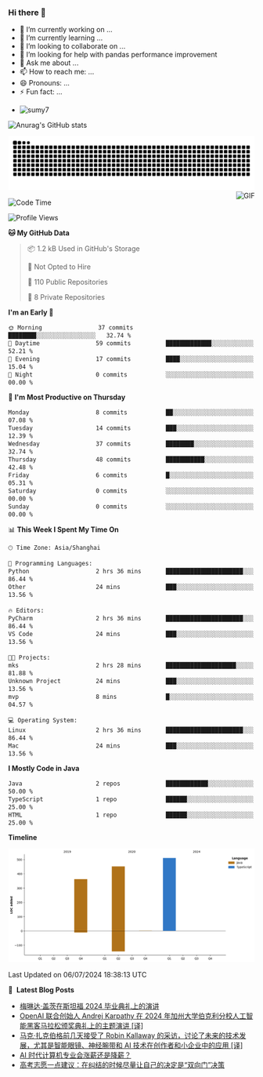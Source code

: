 ### Hi there 👋
<!--
**alloevil/alloevil** is a ✨ _special_ ✨ repository because its `README.md` (this file) appears on your GitHub profile.

Here are some ideas to get you started:

- 🔭 I’m currently working on ...
- 🌱 I’m currently learning ...
- 👯 I’m looking to collaborate on ...
- 🤔 I’m looking for help with ...
- 💬 Ask me about ...
- 📫 How to reach me: ...
- 😄 Pronouns: ...
- ⚡ Fun fact: ...
-->

- 🔭 I’m currently working on ...
- 🌱 I’m currently learning ...
- 👯 I’m looking to collaborate on ...
- 🤔 I’m looking for help with pandas performance improvement
- 💬 Ask me about ...
- 📫 How to reach me: ...
- 😄 Pronouns: ...
- ⚡ Fun fact: ...
  
+ ![sumy7](https://komarev.com/ghpvc/?username=alloevil)

![Anurag's GitHub stats](https://github-readme-stats.vercel.app/api?username=alloevil&show_icons=true&bg_color=00000000)

<picture align="center">
  <source media="(prefers-color-scheme: dark)" srcset="https://github.com/alloevil/alloevil/blob/output/github-contribution-grid-snake.svg">
  <source media="(prefers-color-scheme: dark)" srcset="https://github.com/alloevil/alloevil/blob/output/github-contribution-grid-snake.svg">
  <img alt="github contribution grid snake animation" src="https://github.com/alloevil/alloevil/blob/output/github-contribution-grid-snake.svg">
</picture>

<img align="right" alt="GIF" src="https://raw.githubusercontent.com/JoeyBling/JoeyBling/master/pic/pusheencode.gif" />

<!--START_SECTION:waka-->
![Code Time](http://img.shields.io/badge/Code%20Time-2%2C260%20hrs%2027%20mins-blue)

![Profile Views](http://img.shields.io/badge/Profile%20Views-0-blue)

**🐱 My GitHub Data** 

> 📦 1.2 kB Used in GitHub's Storage 
 > 
> 🚫 Not Opted to Hire
 > 
> 📜 110 Public Repositories 
 > 
> 🔑 8 Private Repositories 
 > 
**I'm an Early 🐤** 

```text
🌞 Morning                37 commits          ████████░░░░░░░░░░░░░░░░░   32.74 % 
🌆 Daytime                59 commits          █████████████░░░░░░░░░░░░   52.21 % 
🌃 Evening                17 commits          ████░░░░░░░░░░░░░░░░░░░░░   15.04 % 
🌙 Night                  0 commits           ░░░░░░░░░░░░░░░░░░░░░░░░░   00.00 % 
```
📅 **I'm Most Productive on Thursday** 

```text
Monday                   8 commits           ██░░░░░░░░░░░░░░░░░░░░░░░   07.08 % 
Tuesday                  14 commits          ███░░░░░░░░░░░░░░░░░░░░░░   12.39 % 
Wednesday                37 commits          ████████░░░░░░░░░░░░░░░░░   32.74 % 
Thursday                 48 commits          ███████████░░░░░░░░░░░░░░   42.48 % 
Friday                   6 commits           █░░░░░░░░░░░░░░░░░░░░░░░░   05.31 % 
Saturday                 0 commits           ░░░░░░░░░░░░░░░░░░░░░░░░░   00.00 % 
Sunday                   0 commits           ░░░░░░░░░░░░░░░░░░░░░░░░░   00.00 % 
```


📊 **This Week I Spent My Time On** 

```text
🕑︎ Time Zone: Asia/Shanghai

💬 Programming Languages: 
Python                   2 hrs 36 mins       ██████████████████████░░░   86.44 % 
Other                    24 mins             ███░░░░░░░░░░░░░░░░░░░░░░   13.56 % 

🔥 Editors: 
PyCharm                  2 hrs 36 mins       ██████████████████████░░░   86.44 % 
VS Code                  24 mins             ███░░░░░░░░░░░░░░░░░░░░░░   13.56 % 

🐱‍💻 Projects: 
mks                      2 hrs 28 mins       ████████████████████░░░░░   81.88 % 
Unknown Project          24 mins             ███░░░░░░░░░░░░░░░░░░░░░░   13.56 % 
mvp                      8 mins              █░░░░░░░░░░░░░░░░░░░░░░░░   04.57 % 

💻 Operating System: 
Linux                    2 hrs 36 mins       ██████████████████████░░░   86.44 % 
Mac                      24 mins             ███░░░░░░░░░░░░░░░░░░░░░░   13.56 % 
```

**I Mostly Code in Java** 

```text
Java                     2 repos             ████████████░░░░░░░░░░░░░   50.00 % 
TypeScript               1 repo              ██████░░░░░░░░░░░░░░░░░░░   25.00 % 
HTML                     1 repo              ██████░░░░░░░░░░░░░░░░░░░   25.00 % 
```



**Timeline**

![Lines of Code chart](https://raw.githubusercontent.com/alloevil/alloevil/main/assets/bar_graph.png)


 Last Updated on 06/07/2024 18:38:13 UTC
<!--END_SECTION:waka-->

📕 &nbsp;**Latest Blog Posts**
<!-- BLOG-POST-LIST:START -->
- [梅琳达·盖茨在斯坦福 2024 毕业典礼上的演讲](https://baoyu.io/blog/life/2024-stanford-commencement-speech-melinda-french-gates)
- [OpenAI 联合创始人 Andrej Karpathy 在 2024 年加州大学伯克利分校人工智能黑客马拉松颁奖典礼上的主题演讲 [译]](https://baoyu.io/translations/transcript/openai-cofounder-andrej-karpathy-2024-uc-berkeley-ai-hackathon-speech)
- [马克·扎克伯格前几天接受了 Robin Kallaway 的采访，讨论了未来的技术发展，尤其是智能眼镜、神经腕带和 AI 技术在创作者和小企业中的应用 [译]](https://baoyu.io/translations/transcript/mark-zuckerberg-creators-ai-studio-neural-wristbands-glasses)
- [AI 时代计算机专业会涨薪还是降薪？](https://baoyu.io/blog/ai/ai-computer-science-salary-rise-or-fall)
- [高考志愿一点建议：在纠结的时候尽量让自己的决定是“双向门”决策](https://baoyu.io/blog/life/college-application-tip-make-decisions-two-way-doors)
<!-- BLOG-POST-LIST:END -->
